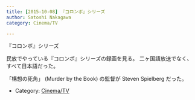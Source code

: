 ```yaml
---
title: [2015-10-08] 『コロンボ』シリーズ
author: Satoshi Nakagawa
category: Cinema/TV

---
```


『コロンボ』シリーズ

 民放でやっている『コロンボ』シリーズの録画を見る。
二ヶ国語放送でなく、
すべて日本語だった。

「構想の死角」 (Murder by the Book) の監督が
Steven Spielberg だった。

- Category: [Cinema/TV](https://merapano.github.io/categories.html#Cinema/TV)

